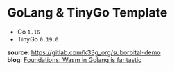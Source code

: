 # GoLang & TinyGo Template

- Go `1.16`
- TinyGo `0.19.0`

**source**: https://gitlab.com/k33g_org/suborbital-demo    
**blog**: [Foundations: Wasm in Golang is fantastic](https://blog.suborbital.dev/foundations-wasm-in-golang-is-fantastic)
